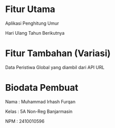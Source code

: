 # Fitur Utama
Aplikasi Penghitung Umur

Hari Ulang Tahun Berikutnya
# Fitur Tambahan (Variasi)
Data Peristiwa Global yang diambil dari API URL

# Biodata Pembuat
Nama : Muhammad Irhash Furqan

Kelas : 5A Non-Reg Banjarmasin

NPM : 2410010596
